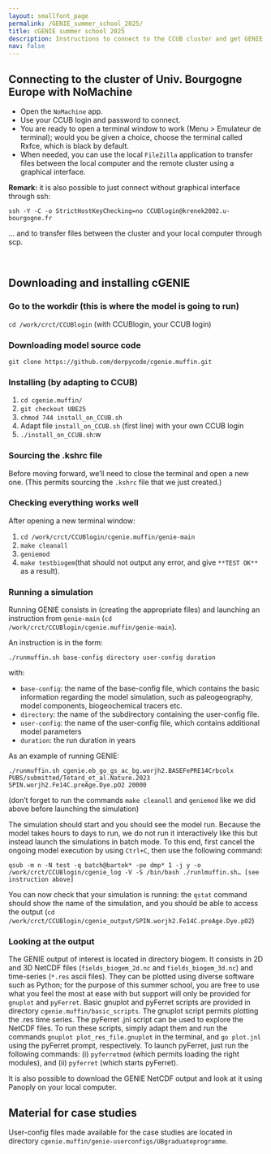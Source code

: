 ```yaml
---
layout: smallfont_page
permalink: /GENIE_summer_school_2025/
title: cGENIE summer school 2025
description: Instructions to connect to the CCUB cluster and get GENIE running
nav: false
---
```

## Connecting to the cluster of Univ. Bourgogne Europe with NoMachine

- Open the `NoMachine` app.
- Use your CCUB login and password to connect.
- You are ready to open a terminal window to work (Menu > Emulateur de terminal); would you be given a choice, choose the terminal called Rxfce, which is black by default.
- When needed, you can use the local `FileZilla` application to transfer files between the local computer and the remote cluster using a graphical interface.

__Remark:__ it is also possible to just connect without graphical interface through ssh: 
```
ssh -Y -C -o StrictHostKeyChecking=no CCUBlogin@krenek2002.u-bourgogne.fr
```
… and to transfer files between the cluster and your local computer through scp.

<p>&nbsp;</p>

## Downloading and installing cGENIE

### Go to the workdir (this is where the model is going to run)

`cd /work/crct/CCUBlogin` (with CCUBlogin, your CCUB login)

### Downloading model source code

`git clone https://github.com/derpycode/cgenie.muffin.git`

### Installing (by adapting to CCUB)

1. `cd cgenie.muffin/`
2. `git checkout UBE25`
3. `chmod 744 install_on_CCUB.sh`
4. Adapt file `install_on_CCUB.sh` (first line) with your own CCUB login 
5. `./install_on_CCUB.sh`:w

### Sourcing the .kshrc file

Before moving forward, we’ll need to close the terminal and open a new one. (This permits sourcing the `.kshrc` file that we just created.)

### Checking everything works well

After opening a new terminal window:
1. `cd /work/crct/CCUBlogin/cgenie.muffin/genie-main`
2. `make cleanall`
3. `geniemod`
4. `make testbiogem`(that should not output any error, and give `**TEST OK**` as a result).

### Running a simulation

Running GENIE consists in (creating the appropriate files) and launching an instruction from `genie-main` (`cd /work/crct/CCUBlogin/cgenie.muffin/genie-main`).

An instruction is in the form:
```
./runmuffin.sh base-config directory user-config duration
```
with:
- `base-config`: the name of the base-config file, which contains the basic information regarding the model simulation, such as paleogeography, model components, biogeochemical tracers etc.
- `directory`: the name of the subdirectory containing the user-config file.
- `user-config`: the name of the user-config file, which contains additional model parameters
- `duration`: the run duration in years

As an example of running GENIE:
```
./runmuffin.sh cgenie.eb_go_gs_ac_bg.worjh2.BASEFePRE14Crbcolx PUBS/submitted/Tetard_et_al.Nature.2023 SPIN.worjh2.Fe14C.preAge.Dye.pO2 20000
```
(don’t forget to run the commands `make cleanall` and `geniemod` like we did above before launching the simulation)

The simulation should start and you should see the model run. Because the model takes hours to days to run, we do not run it interactively like this but instead launch the simulations in batch mode. To this end, first cancel the ongoing model execution by using `Ctrl+C`, then use the following command:
```
qsub -m n -N test -q batch@bartok* -pe dmp* 1 -j y -o /work/crct/CCUBlogin/cgenie_log -V -S /bin/bash ./runlmuffin.sh… [see instruction above]
```
You can now check that your simulation is running: the `qstat` command should show the name of the simulation, and you should be able to access the output (`cd /work/crct/CCUBlogin/cgenie_output/SPIN.worjh2.Fe14C.preAge.Dye.pO2`)

### Looking at the output

The GENIE output of interest is located in directory biogem. It consists in 2D and 3D NetCDF files (`fields_biogem_2d.nc` and `fields_biogem_3d.nc`) and time-series (`*.res` ascii files). They can be plotted using diverse software such as Python; for the purpose of this summer school, you are free to use what you feel the most at ease with but support will only be provided for `gnuplot` and `pyFerret`. Basic gnuplot and pyFerret scripts are provided in directory `cgenie.muffin/basic_scripts`. The gnuplot script permits plotting the .res time series. The pyFerret .jnl script can be used to explore the NetCDF files. To run these scripts, simply adapt them and run the commands `gnuplot plot_res_file.gnuplot` in the terminal, and `go plot.jnl` using the pyFerret prompt, respectively. To launch pyFerret, just run the following commands: (i) `pyferretmod` (which permits loading the right modules), and (ii) `pyferret` (which starts pyFerret).

It is also possible to download the GENIE NetCDF output and look at it using Panoply on your local computer.

## Material for case studies

User-config files made available for the case studies are located in directory `cgenie.muffin/genie-userconfigs/UBgraduateprogramme`.








